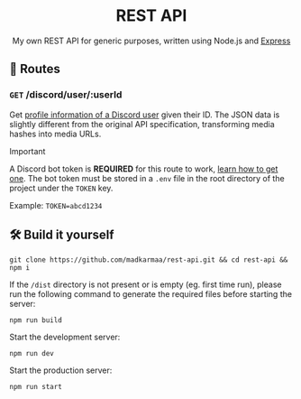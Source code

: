 <h1 align="center">REST API</h1>
<p align="center">My own REST API for generic purposes, written using Node.js and <a href="https://expressjs.com/">Express</a></p>

## 📂 Routes

### `GET` /discord/user/:userId

Get [profile information of a Discord user](https://discord.com/developers/docs/resources/user#get-user) given their ID. The JSON data is slightly different from the original API specification, transforming media hashes into media URLs.

> [!IMPORTANT]
>
> A Discord bot token is **REQUIRED** for this route to work, [learn how to get one](https://discordjs.guide/preparations/setting-up-a-bot-application.html#creating-your-bot). The bot token must be stored in a `.env` file in the root directory of the project under the `TOKEN` key.
>
> Example: `TOKEN=abcd1234`

## 🛠️ Build it yourself

```
git clone https://github.com/madkarmaa/rest-api.git && cd rest-api && npm i
```

If the `/dist` directory is not present or is empty (eg. first time run), please run the following command to generate the required files before starting the server:

```
npm run build
```

Start the development server:

```
npm run dev
```

Start the production server:

```
npm run start
```
